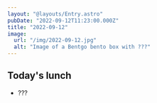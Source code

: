 ```yaml
---
layout: "@layouts/Entry.astro"
pubDate: "2022-09-12T11:23:00.000Z"
title: "2022-09-12"
image:
  url: "/img/2022-09-12.jpg"
  alt: "Image of a Bentgo bento box with ???"
---
```


## Today's lunch

- ???
